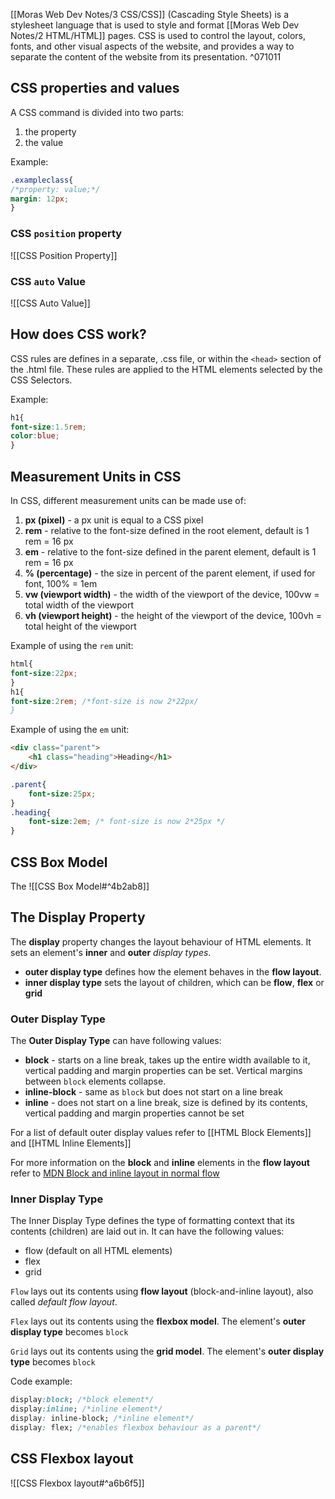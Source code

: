 [[Moras Web Dev Notes/3 CSS/CSS]] (Cascading Style Sheets) is a stylesheet language that is used to style and format [[Moras Web Dev Notes/2 HTML/HTML]] pages. CSS is used to control the layout, colors, fonts, and other visual aspects of the website, and provides a way to separate the content of the website from its presentation. ^071011

## CSS properties and values

A CSS command is divided into two parts:
1. the property
2. the value

Example:
```css
.exampleclass{
/*property: value;*/
margin: 12px;
}
```

### CSS `position` property

![[CSS Position Property]]

### CSS `auto` Value

![[CSS Auto Value]]

## How does CSS work?

CSS rules are defines in a separate, .css file, or within the ``<head>`` section of the .html file.
These rules are applied to the HTML elements selected by the CSS Selectors.

Example:
```css
h1{
font-size:1.5rem;
color:blue;
}
```

## Measurement Units in CSS

In CSS, different measurement units can be made use of:
1. **px (pixel)** - a px unit is equal to a CSS pixel
2. **rem** - relative to the font-size defined in the root element, default is 1 rem = 16 px
3. **em** - relative to the font-size defined in the parent element, default is 1 rem = 16 px
4. **% (percentage)** - the size in percent of the parent element, if used for font, 100% = 1em
5.  **vw (viewport width)** - the width of the viewport of the device, 100vw = total width of the viewport
5.  **vh (viewport height)** - the height of the viewport of the device, 100vh = total height of the viewport

Example of using the ``rem`` unit:
```css
html{
font-size:22px;
}
h1{
font-size:2rem; /*font-size is now 2*22px/
}
```


Example of using the ``em`` unit:
```html
<div class="parent">
	<h1 class="heading">Heading</h1>
</div>
```

```css
.parent{
	font-size:25px;
}
.heading{
	font-size:2em; /* font-size is now 2*25px */
}
```

## CSS Box Model

The ![[CSS Box Model#^4b2ab8]]

## The Display Property

The **display** property changes the layout behaviour of HTML elements. It sets an element's **inner** and **outer** _display types_.

* **outer display type** defines how the element behaves in the **flow layout**.
* **inner display type** sets the layout of children, which can be **flow**, **flex** or **grid**

### Outer Display Type

The **Outer Display Type** can have following values:

* **block** - starts on a line break, takes up the entire width available to it, vertical padding and margin properties can be set. Vertical margins between ``block`` elements collapse.
* **inline-block** - same as ``block`` but does not start on a line break
* **inline** - does not start on a line break, size is defined by its contents, vertical padding and margin properties cannot be set

For a list of default outer display values refer to [[HTML Block Elements]] and [[HTML Inline Elements]]

For more information on the **block** and **inline** elements in the **flow layout** refer to [MDN Block and inline layout in normal flow](https://developer.mozilla.org/en-US/docs/Web/CSS/CSS_Flow_Layout/Block_and_Inline_Layout_in_Normal_Flow)

### Inner Display Type

The Inner Display Type defines the type of formatting context that its contents (children) are laid out in.
It can have the following values:
 * flow (default on all HTML elements)
 * flex
 * grid

``Flow`` lays out its contents using **flow layout** (block-and-inline layout), also called *default flow layout*. 

``Flex`` lays out its contents using the **flexbox model**. The element's **outer display type** becomes ``block``

``Grid`` lays out its contents using the **grid model**. The element's **outer display type** becomes ``block``


Code example:
```css
display:block; /*block element*/
display:inline; /*inline element*/
display: inline-block; /*inline element*/
display: flex; /*enables flexbox behaviour as a parent*/
```

## CSS Flexbox layout

![[CSS Flexbox layout#^a6b6f5]]

